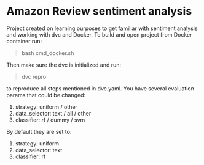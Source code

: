 # Amazon Review sentiment analysis

Project created on learning purposes to get familiar with sentiment analysis and working with
dvc and Docker. To build and open project from Docker container run:
> bash cmd_docker.sh

Then make sure the dvc is initialized and run:
> dvc repro

to reproduce all steps mentioned in dvc.yaml. You have several evaluation params that could be changed:
1. strategy: uniform / other
2. data_selector: text / all / other
3. classifier: rf / dummy / svm

By default they are set to:
1. strategy: uniform 
2. data_selector: text 
3. classifier: rf 




